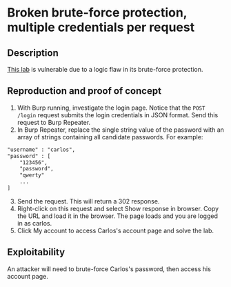 # Broken brute-force protection, multiple credentials per request

## Description

[This lab](https://portswigger.net/web-security/authentication/password-based/lab-broken-brute-force-protection-multiple-credentials-per-request) is vulnerable due to a logic flaw in its brute-force protection. 

## Reproduction and proof of concept

1. With Burp running, investigate the login page. Notice that the `POST /login` request submits the login credentials in JSON format. Send this request to Burp Repeater.
2. In Burp Repeater, replace the single string value of the password with an array of strings containing all candidate passwords. For example:

```html
"username" : "carlos",
"password" : [
    "123456",
    "password",
    "qwerty"
    ...
]
```

3. Send the request. This will return a 302 response.
4. Right-click on this request and select Show response in browser. Copy the URL and load it in the browser. The page loads and you are logged in as carlos.
5. Click My account to access Carlos's account page and solve the lab.

## Exploitability

An attacker will need to brute-force Carlos's password, then access his account page. 
